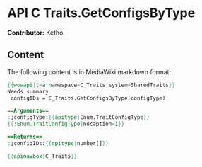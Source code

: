 # API C Traits.GetConfigsByType

**Contributor:** Ketho

## Content

The following content is in MediaWiki markdown format:

```mediawiki
{{wowapi|t=a|namespace=C_Traits|system=SharedTraits}}
Needs summary.
 configIDs = C_Traits.GetConfigsByType(configType)

==Arguments==
:;configType:{{apitype|Enum.TraitConfigType}}
{{:Enum.TraitConfigType|nocaption=1}}

==Returns==
:;configIDs:{{apitype|number[]}}

{{apinavbox|C_Traits}}
```